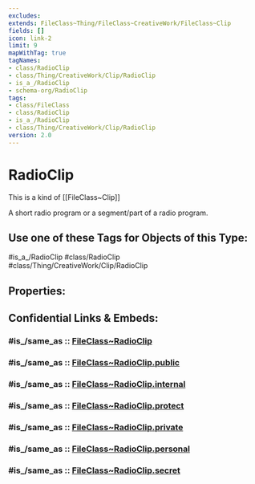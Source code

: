 ```yaml
---
excludes: 
extends: FileClass~Thing/FileClass~CreativeWork/FileClass~Clip
fields: []
icon: link-2
limit: 9
mapWithTag: true
tagNames:
- class/RadioClip
- class/Thing/CreativeWork/Clip/RadioClip
- is_a_/RadioClip
- schema-org/RadioClip
tags:
- class/FileClass
- class/RadioClip
- is_a_/RadioClip
- class/Thing/CreativeWork/Clip/RadioClip
version: 2.0
---
```


# RadioClip
This is a kind of [[FileClass~Clip]]

A short radio program or a segment/part of a radio program.


## Use one of these Tags for Objects of this Type:

#is_a_/RadioClip
#class/RadioClip
#class/Thing/CreativeWork/Clip/RadioClip

## Properties:


## Confidential Links & Embeds: 

### #is_/same_as :: [FileClass~RadioClip](/_Standards/fileClass/FileClass~Thing/FileClass~CreativeWork/FileClass~Clip/FileClass~RadioClip.md) 

### #is_/same_as :: [FileClass~RadioClip.public](/_public/fileClass/FileClass~Thing/FileClass~CreativeWork/FileClass~Clip/FileClass~RadioClip.public.md) 

### #is_/same_as :: [FileClass~RadioClip.internal](/_internal/fileClass/FileClass~Thing/FileClass~CreativeWork/FileClass~Clip/FileClass~RadioClip.internal.md) 

### #is_/same_as :: [FileClass~RadioClip.protect](/_protect/fileClass/FileClass~Thing/FileClass~CreativeWork/FileClass~Clip/FileClass~RadioClip.protect.md) 

### #is_/same_as :: [FileClass~RadioClip.private](/_private/fileClass/FileClass~Thing/FileClass~CreativeWork/FileClass~Clip/FileClass~RadioClip.private.md) 

### #is_/same_as :: [FileClass~RadioClip.personal](/_personal/fileClass/FileClass~Thing/FileClass~CreativeWork/FileClass~Clip/FileClass~RadioClip.personal.md) 

### #is_/same_as :: [FileClass~RadioClip.secret](/_secret/fileClass/FileClass~Thing/FileClass~CreativeWork/FileClass~Clip/FileClass~RadioClip.secret.md)

